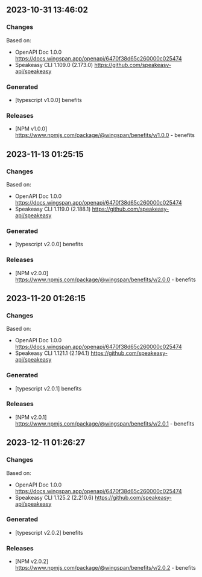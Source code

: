 
## 2023-10-31 13:46:02
### Changes
Based on:
- OpenAPI Doc 1.0.0 https://docs.wingspan.app/openapi/6470f38d65c260000c025474
- Speakeasy CLI 1.109.0 (2.173.0) https://github.com/speakeasy-api/speakeasy
### Generated
- [typescript v1.0.0] benefits
### Releases
- [NPM v1.0.0] https://www.npmjs.com/package/@wingspan/benefits/v/1.0.0 - benefits


## 2023-11-13 01:25:15
### Changes
Based on:
- OpenAPI Doc 1.0.0 https://docs.wingspan.app/openapi/6470f38d65c260000c025474
- Speakeasy CLI 1.119.0 (2.188.1) https://github.com/speakeasy-api/speakeasy
### Generated
- [typescript v2.0.0] benefits
### Releases
- [NPM v2.0.0] https://www.npmjs.com/package/@wingspan/benefits/v/2.0.0 - benefits

## 2023-11-20 01:26:15
### Changes
Based on:
- OpenAPI Doc 1.0.0 https://docs.wingspan.app/openapi/6470f38d65c260000c025474
- Speakeasy CLI 1.121.1 (2.194.1) https://github.com/speakeasy-api/speakeasy
### Generated
- [typescript v2.0.1] benefits
### Releases
- [NPM v2.0.1] https://www.npmjs.com/package/@wingspan/benefits/v/2.0.1 - benefits

## 2023-12-11 01:26:27
### Changes
Based on:
- OpenAPI Doc 1.0.0 https://docs.wingspan.app/openapi/6470f38d65c260000c025474
- Speakeasy CLI 1.125.2 (2.210.6) https://github.com/speakeasy-api/speakeasy
### Generated
- [typescript v2.0.2] benefits
### Releases
- [NPM v2.0.2] https://www.npmjs.com/package/@wingspan/benefits/v/2.0.2 - benefits